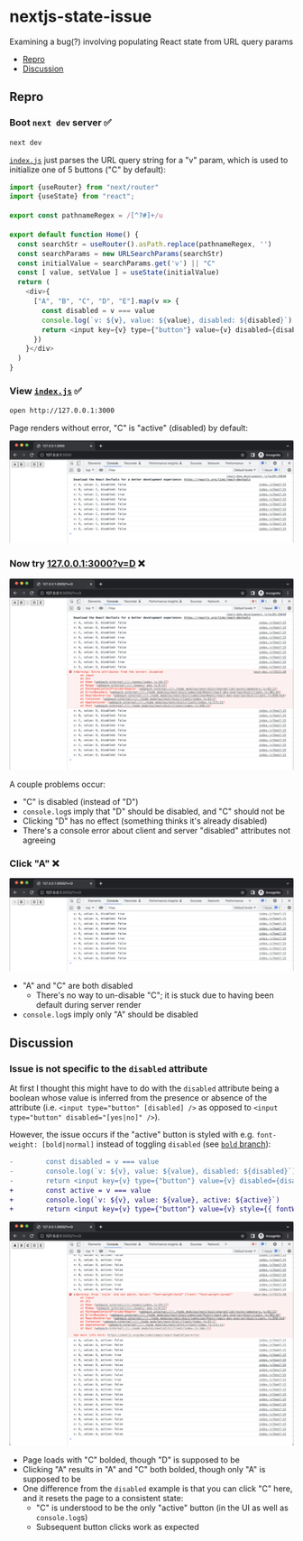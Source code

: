 # nextjs-state-issue
Examining a bug(?) involving populating React state from URL query params

- [Repro](#repro)
- [Discussion](#discussion)

## Repro <a id="repro"></a>

### Boot `next dev` server ✅
```bash
next dev
```

[`index.js`](./pages/index.js) just parses the URL query string for a "v" param, which is used to initialize one of 5 buttons ("C" by default):

```javascript
import {useRouter} from "next/router"
import {useState} from "react";

export const pathnameRegex = /[^?#]+/u

export default function Home() {
  const searchStr = useRouter().asPath.replace(pathnameRegex, '')
  const searchParams = new URLSearchParams(searchStr)
  const initialValue = searchParams.get('v') || "C"
  const [ value, setValue ] = useState(initialValue)
  return (
    <div>{
      ["A", "B", "C", "D", "E"].map(v => {
        const disabled = v === value
        console.log(`v: ${v}, value: ${value}, disabled: ${disabled}`)
        return <input key={v} type={"button"} value={v} disabled={disabled} onClick={() => setValue(v)} />
      })
    }</div>
  )
}
```

### View [`index.js`](./pages/index.js) ✅

```bash
open http://127.0.0.1:3000
```
Page renders without error, "C" is "active" (disabled) by default:

![](./screenshots/C.png)

### Now try [127.0.0.1:3000?v=D](http://127.0.0.1:3000?v=D) ❌

![](./screenshots/D.png)

A couple problems occur:
- "C" is disabled (instead of "D")
- `console.log`s imply that "D" should be disabled, and "C" should not be
- Clicking "D" has no effect (something thinks it's already disabled)
- There's a console error about client and server "disabled" attributes not agreeing

### Click "A" ❌

![](./screenshots/AC.png)

- "A" and "C" are both disabled
  - There's no way to un-disable "C"; it is stuck due to having been default during server render
- `console.log`s imply only "A" should be disabled

## Discussion <a id="discussion"></a>

### Issue is not specific to the `disabled` attribute
At first I thought this might have to do with the `disabled` attribute being a boolean whose value is inferred from the presence or absence of the attribute (i.e. `<input type="button" [disabled] />` as opposed to `<input type="button" disabled="[yes|no]" />`).

However, the issue occurs if the "active" button is styled with e.g. `font-weight: [bold|normal]` instead of toggling `disabled` (see [`bold` branch](https://github.com/ryan-williams/nextjs-state-issue/blob/bold/pages/index.js#L14-L16)):

```diff
-        const disabled = v === value
-        console.log(`v: ${v}, value: ${value}, disabled: ${disabled}`)
-        return <input key={v} type={"button"} value={v} disabled={disabled} onClick={() => setVal>
+        const active = v === value
+        console.log(`v: ${v}, value: ${value}, active: ${active}`)
+        return <input key={v} type={"button"} value={v} style={{ fontWeight: active ? "bold" : "n>
```

![](./screenshots/AC-bold.png)

- Page loads with "C" bolded, though "D" is supposed to be
- Clicking "A" results in "A" and "C" both bolded, though only "A" is supposed to be
- One difference from the `disabled` example is that you can click "C" here, and it resets the page to a consistent state:
  - "C" is understood to be the only "active" button (in the UI as well as `console.log`s)
  - Subsequent button clicks work as expected
